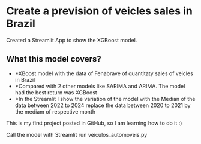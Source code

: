 # Create a prevision of veicles sales in Brazil
Created a Streamlit App to show the XGBoost model.

## What this model covers?
- *XBoost model with the data of Fenabrave of quantitaty sales of veicles in Brazil
- *Compared with 2 other models like SARIMA and ARIMA. The model had the best return was XGBoost
- *In the Streamlit I show the variation of the model with the Median of the data between 2022 to 2024 replace the data between 2020 to 2021 by the mediam of respective month

This is my first project posted in GitHub, so I am learning how to do it :)

Call the model with Streamlit run veiculos_automoveis.py